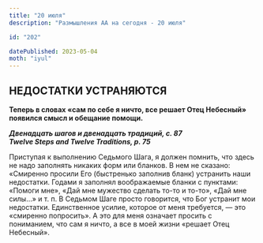 ```yaml
---
title: "20 июля"
description: "Размышления АА на сегодня - 20 июля"

id: "202"

datePublished: 2023-05-04
moth: "iyul"
---
```


## НЕДОСТАТКИ УСТРАНЯЮТСЯ

**Теперь в словах «сам по себе я ничто, все решает Отец Небесный» появился
смысл и обещание помощи.**

**_Двенадцать шагов и двенадцать традиций, с. 87  
Twelve Steps and Twelve Traditions, p. 75_**

Приступая к выполнению Седьмого Шага, я должен помнить, что здесь не надо
заполнять никаких форм или бланков. В нем не сказано: «Смиренно просили Его
(быстренько заполнив бланк) устранить наши недостатки. Годами я заполнял
воображаемые бланки с пунктами: «Помоги мне», «Дай мне мужество сделать то-то
и то-то», «Дай мне силы…» и т. п. В Седьмом Шаге просто говорится, что Бог
устранит мои недостатки. Единственное усилие, которое от меня требуется, — это
«смиренно попросить». А это для меня означает просить с пониманием, что сам я
ничто, а все в моей жизни «решает Отец Небесный».
